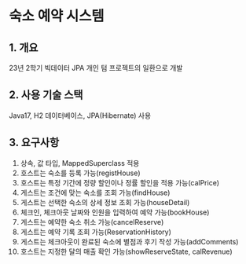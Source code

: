 # 숙소 예약 시스템
## 1. 개요
23년 2학기 빅데이터 JPA 개인 텀 프로젝트의 일환으로 개발

## 2. 사용 기술 스택
Java17, H2 데이터베이스, JPA(Hibernate) 사용

## 3. 요구사항
1. 상속, 값 타입, MappedSuperclass 적용 
2. 호스트는 숙소를 등록 가능(registHouse)
3. 호스트는 특정 기간에 정량 할인이나 정률 할인을 적용 가능(calPrice)
4. 게스트는 조건에 맞는 숙소를 조회 가능(findHouse)
5. 게스트는 선택한 숙소의 상세 정보 조회 가능(houseDetail)
6. 체크인, 체크아웃 날짜와 인원을 입력하여 예약 가능(bookHouse)
7. 게스트는 예약한 숙소 취소 가능(cancelReserve)
8. 게스트는 예약 기록 조회 가능(ReservationHistory)
9. 게스트는 체크아웃이 완료된 숙소에 별점과 후기 작성 가능(addComments)
10. 호스트는 지정한 달의 매출 확인 가능(showReserveState, calRevenue)
